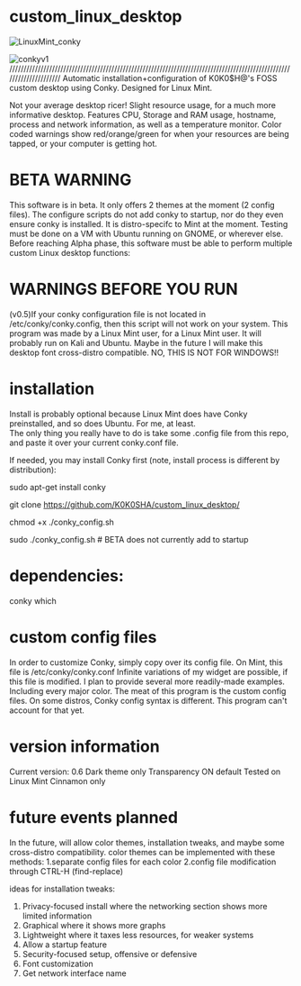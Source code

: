 # custom_linux_desktop
![LinuxMint_conky](https://user-images.githubusercontent.com/92905002/180729486-7de75293-16da-42f0-9621-8d48ce0909a8.png)

![conkyv1](https://user-images.githubusercontent.com/92905002/180728590-d1e7c4d8-1def-41a6-8589-752cdda7b294.png)
/////////////////////////////////////////////////////////////////////////////////////////////////////////////////////
Automatic installation+configuration of K0K0$H@'s FOSS custom desktop using Conky. Designed for Linux Mint. 

Not your average desktop ricer!
Slight resource usage, for a much more informative desktop. 
Features CPU, Storage and RAM usage, hostname, process and network information, as well as a temperature monitor. Color coded warnings show red/orange/green for when your resources are being tapped, or your computer is getting hot. 

# BETA WARNING
This software is in beta. It only offers 2 themes at the moment (2 config files). The configure scripts do not add conky to startup, nor do they even ensure conky is installed. It is distro-specifc to Mint at the moment. Testing must be done on a VM with Ubuntu running on GNOME, or wherever else. Before reaching Alpha phase, this software must be able to perform multiple custom Linux desktop functions:

# WARNINGS BEFORE YOU RUN
(v0.5)If your conky configuration file is not located in /etc/conky/conky.config, then this script will not work on your system. 
This program was made by a Linux Mint user, for a Linux Mint user. It will probably run on Kali and Ubuntu. Maybe in the future I will make this desktop font cross-distro compatible. NO, THIS IS NOT FOR WINDOWS!!

# installation
Install is probably optional because Linux Mint does have Conky preinstalled, and so does Ubuntu. For me, at least.  
The only thing you really have to do is take some .config file from this repo, and paste it over your current conky.conf file.

If needed, you may install Conky first (note, install process is different by distribution):

sudo apt-get install conky

git clone https://github.com/K0K0SHA/custom_linux_desktop/

chmod +x ./conky_config.sh

sudo ./conky_config.sh    # BETA does not currently add to startup

# dependencies:
conky
which

# custom config files
In order to customize Conky, simply copy over its config file. On Mint, this file is /etc/conky/conky.conf
Infinite variations of my widget are possible, if this file is modified. I plan to provide several more 
readily-made examples. Including every major color. The meat of this program is the custom config files.
On some distros, Conky config syntax is different. This program can't account for that yet.

# version information
Current version: 0.6
Dark theme only
Transparency ON default
Tested on Linux Mint Cinnamon only

# future events planned
In the future, will allow color themes, installation tweaks, and maybe some cross-distro compatibility.
color themes can be implemented with these methods:
1.separate config files for each color
2.config file modification through CTRL-H (find-replace)

ideas for installation tweaks:
1. Privacy-focused install where the networking section shows more limited information
2. Graphical where it shows more graphs
3. Lightweight where it taxes less resources, for weaker systems
4. Allow a startup feature
5. Security-focused setup, offensive or defensive
6. Font customization
7. Get network interface name
